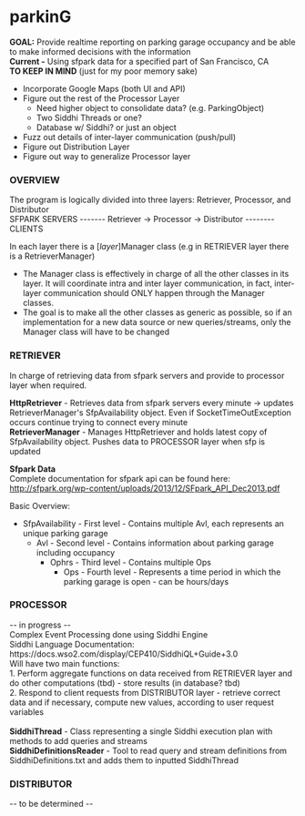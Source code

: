 # parkinG
<b>GOAL:</b> Provide realtime reporting on parking garage occupancy and be able to make informed decisions with the information</br>
<b>Current -</b> Using sfpark data for a specified part of San Francisco, CA</br>
<b>TO KEEP IN MIND</b> (just for my poor memory sake)
- Incorporate Google Maps (both UI and API)
- Figure out the rest of the Processor Layer
  - Need higher object to consolidate data? (e.g. ParkingObject) 
  - Two Siddhi Threads or one?             
  - Database w/ Siddhi? or just an object
- Fuzz out details of inter-layer communication (push/pull)
- Figure out Distribution Layer
- Figure out way to generalize Processor layer

<h3>OVERVIEW</h3>
The program is logically divided into three layers: Retriever, Processor, and Distributor</br>
 SFPARK SERVERS -------  Retriever   ->    Processor   ->    Distributor -------- CLIENTS
 
In each layer there is a [<i>layer</i>]Manager class (e.g in RETRIEVER layer there is a RetrieverManager) </br>
  - The Manager class is effectively in charge of all the other classes in its layer. It will coordinate intra and inter layer communication, in fact, inter-layer communication should ONLY happen through the Manager classes. </br>
  - The goal is to make all the other classes as generic as possible, so if an implementation for a new data source
  or new queries/streams, only the Manager class will have to be changed
  
<h3>RETRIEVER</h3>
In charge of retrieving data from sfpark servers and provide to processor layer when required.

<b>HttpRetriever</b> - Retrieves data from sfpark servers every minute -> updates RetrieverManager's SfpAvailability object. Even if SocketTimeOutException occurs continue trying to connect every minute</br>
<b>RetrieverManager</b> - Manages HttpRetriever and holds latest copy of SfpAvailability object.
                   Pushes data to PROCESSOR layer when sfp is updated</br>

<b>Sfpark Data</b></br>
Complete documentation for sfpark api can be found here:</br> http://sfpark.org/wp-content/uploads/2013/12/SFpark_API_Dec2013.pdf</br>

Basic Overview:</br>
 - SfpAvailability - First level - Contains multiple Avl, each represents an unique parking garage</br>
    - Avl - Second level - Contains information about parking garage including occupancy</br>
        - Ophrs - Third level - Contains multiple Ops</br>
            - Ops - Fourth level - Represents a time period in which the parking garage is open - can be hours/days</br>


<h3>PROCESSOR</h3>
-- in progress -- </br>
Complex Event Processing done using Siddhi Engine</br>
Siddhi Language Documentation: https://docs.wso2.com/display/CEP410/SiddhiQL+Guide+3.0</br>
Will have two main functions:</br>
1. Perform aggregate functions on data received from RETRIEVER layer and do other computations (tbd) - store results (in database? tbd)</br>
2. Respond to client requests from DISTRIBUTOR layer - retrieve correct data and if necessary, compute new values, according to user request variables</br>
</br>
<b>SiddhiThread</b> - Class representing a single Siddhi execution plan with methods to add queries and streams</br>
<b>SiddhiDefinitionsReader</b> - Tool to read query and stream definitions from SiddhiDefinitions.txt and adds them to inputted SiddhiThread</br>


<h3>DISTRIBUTOR</h3>
-- to be determined --
